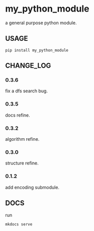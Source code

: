 # my_python_module
a general purpose python module.



## USAGE
```
pip install my_python_module
```


## CHANGE_LOG
### 0.3.6
fix a dfs search bug.

### 0.3.5
docs refine.

### 0.3.2

algorithm refine.

### 0.3.0

structure refine.

### 0.1.2
add encoding submodule.

## DOCS
run
```text
mkdocs serve
```

